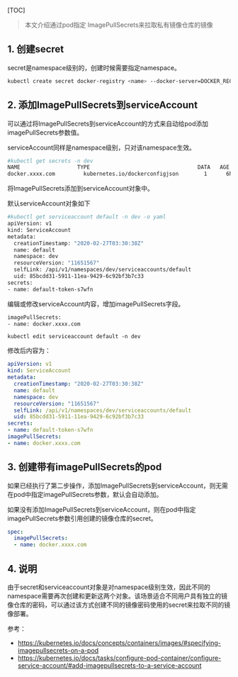 [TOC]


> 本文介绍通过pod指定 ImagePullSecrets来拉取私有镜像仓库的镜像

## 1. 创建secret

secret是namespace级别的，创建时候需要指定namespace。

```bash
kubectl create secret docker-registry <name> --docker-server=DOCKER_REGISTRY_SERVER --docker-username=DOCKER_USER --docker-password=DOCKER_PASSWORD -n <NAMESPACE>
```

##  2. 添加ImagePullSecrets到serviceAccount

可以通过将ImagePullSecrets到serviceAccount的方式来自动给pod添加imagePullSecrets参数值。

serviceAccount同样是namespace级别，只对该namespace生效。

```bash
#kubectl get secrets -n dev
NAME                  TYPE                                  DATA   AGE
docker.xxxx.com         kubernetes.io/dockerconfigjson        1      6h23m
```

将ImagePullSecrets添加到serviceAccount对象中。

默认serviceAccount对象如下

```bash
#kubectl get serviceaccount default -n dev -o yaml
apiVersion: v1
kind: ServiceAccount
metadata:
  creationTimestamp: "2020-02-27T03:30:38Z"
  name: default
  namespace: dev
  resourceVersion: "11651567"
  selfLink: /api/v1/namespaces/dev/serviceaccounts/default
  uid: 85bcdd31-5911-11ea-9429-6c92bf3b7c33
secrets:
- name: default-token-s7wfn
```

编辑或修改serviceAccount内容，增加imagePullSecrets字段。

```bash
imagePullSecrets:
- name: docker.xxxx.com
```

`kubectl edit serviceaccount default -n dev`

修改后内容为：

```yaml
apiVersion: v1
kind: ServiceAccount
metadata:
  creationTimestamp: "2020-02-27T03:30:38Z"
  name: default
  namespace: dev
  resourceVersion: "11651567"
  selfLink: /api/v1/namespaces/dev/serviceaccounts/default
  uid: 85bcdd31-5911-11ea-9429-6c92bf3b7c33
secrets:
- name: default-token-s7wfn
imagePullSecrets:
- name: docker.xxxx.com
```

## 3. 创建带有imagePullSecrets的pod

如果已经执行了第二步操作，添加ImagePullSecrets到serviceAccount，则无需在pod中指定imagePullSecrets参数，默认会自动添加。

如果没有添加ImagePullSecrets到serviceAccount，则在pod中指定imagePullSecrets参数引用创建的镜像仓库的secret。

```yaml
spec:
  imagePullSecrets:
  - name: docker.xxxx.com
```

## 4. 说明

由于secret和serviceaccount对象是对namespace级别生效，因此不同的namespace需要再次创建和更新这两个对象。该场景适合不同用户具有独立的镜像仓库的密码，可以通过该方式创建不同的镜像密码使用的secret来拉取不同的镜像部署。



参考：

- https://kubernetes.io/docs/concepts/containers/images/#specifying-imagepullsecrets-on-a-pod
- https://kubernetes.io/docs/tasks/configure-pod-container/configure-service-account/#add-imagepullsecrets-to-a-service-account